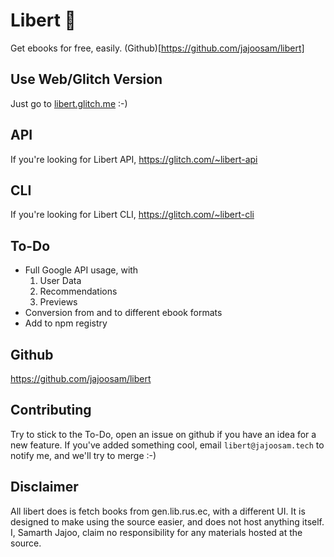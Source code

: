 # Libert 📖
Get ebooks for free, easily.
(Github)[https://github.com/jajoosam/libert]

## Use Web/Glitch Version
Just go to [libert.glitch.me](https://libert.glitch.me/) :-)

## API
If you're looking for Libert API, https://glitch.com/~libert-api

## CLI
If you're looking for Libert CLI, https://glitch.com/~libert-cli

## To-Do
- Full Google API usage, with
  1. User Data
  2. Recommendations
  3. Previews
- Conversion from and to different ebook formats
- Add to npm registry

## Github
https://github.com/jajoosam/libert

## Contributing

Try to stick to the To-Do, open an issue on github if you have an idea for a new feature. If you've added something cool, email `libert@jajoosam.tech` to notify me, and we'll try to merge :-)



## Disclaimer

All libert does is fetch books from gen.lib.rus.ec, with a different UI. It is designed to make using the source easier, and does not host anything itself. I, Samarth Jajoo, claim no responsibility for any materials hosted at the source.